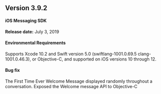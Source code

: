 ## Version 3.9.2
#### iOS Messaging SDK

**Release date:** July 3, 2019

#### Environmental Requirements

Supports Xcode 10.2 and Swift version 5.0 (swiftlang-1001.0.69.5 clang-1001.0.46.3), or Objective-C, and supported on iOS versions 10 through 12.

#### Bug fix
The First Time Ever Welcome Message displayed randomly throughout a conversation.  Exposed the Welcome message API to Objective-C
